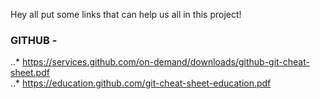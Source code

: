 Hey all put some links that can help us all in this project! 

### GITHUB - 
..* https://services.github.com/on-demand/downloads/github-git-cheat-sheet.pdf <br />
..* https://education.github.com/git-cheat-sheet-education.pdf 
